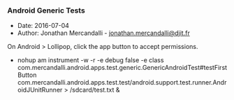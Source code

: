 ### Android Generic Tests

* Date: 2016-07-04
* Author: Jonathan Mercandalli - jonathan.mercandalli@djit.fr

On Android > Lollipop, click the app button to accept permissions.

* nohup am instrument -w -r   -e debug false -e class com.mercandalli.android.apps.test.generic.GenericAndroidTest#testFirstButton com.mercandalli.android.apps.test.test/android.support.test.runner.AndroidJUnitRunner > /sdcard/test.txt &